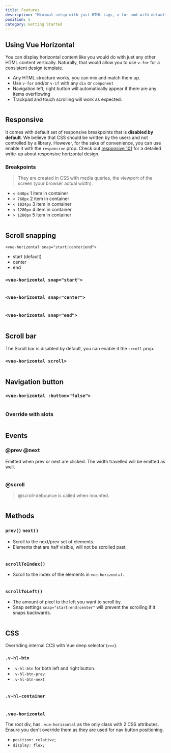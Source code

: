 ```yaml
---
title: Features
description: "Minimal setup with just HTML tags, v-for and with default responsive."
position: 5
category: Getting Started
---
```


## Using Vue Horizontal 

You can display horizontal content like you would do with just any other HTML content vertically.
Naturally, that would allow you to use `v-for` for a consistent design template.

* Any HTML structure works, you can mix and match them up.
* Use `v-for` and/or `v-if` with any `div` or `component`
* Navigation left, right button will automatically appear if there are any items overflowing
* Trackpad and touch scrolling will work as expected. 

```vue[Component.vue] import=features/features-using.vue
```

## Responsive

It comes with default set of responsive breakpoints that is **disabled by default**.
We believe that CSS should be written by the users and not controlled by a library.
However, for the sake of convenience, you can use enable it with the `responsive` prop.
Check out [responsive 101](/recipes-design/responsive) for a detailed write-up about responsive horizontal design.

### Breakpoints

> They are created in CSS with media queries, the viewport of the screen (your browser actual width).

* `< 640px` 1 item in container
* `< 768px` 2 item in container
* `< 1024px` 3 item in container
* `< 1280px` 4 item in container
* `> 1280px` 5 item in container

```vue[Responsive.vue] import=features/features-responsive.vue
```

## Scroll snapping

`<vue-horizontal snap="start|center|end">`

- start (default)
- center
- end

### `<vue-horizontal snap="start">`
```vue[ScrollSnappingStart.vue] import=features/features-scroll-snapping-start.vue
```

### `<vue-horizontal snap="center">`
```vue[ScrollSnappingCenter.vue] import=features/features-scroll-snapping-center.vue
```

### `<vue-horizontal snap="end">`
```vue[ScrollSnappingEnd.vue] import=features/features-scroll-snapping-end.vue
```

## Scroll bar

The Scroll bar is disabled by default, you can enable it the `scroll` prop.

### `<vue-horizontal scroll>`
```vue[Scrollbar.vue] import=features/features-scroll-bar.vue
```

## Navigation button

### `<vue-horizontal :button="false">`
```vue[NavButtonDisable.vue] import=features/features-nav-button-disable.vue
```

### Override with slots

```vue[NavButtonSlot.vue] import=features/features-nav-button-slot.vue
```

## Events

### @prev @next

Emitted when prev or next are clicked. The width travelled will be emitted as well. 

```vue[EventNavigation.vue] import=features/features-event-prev-next.vue
```

### @scroll

> @scroll-debounce is called when mounted.

```vue[EventScroll.vue] import=features/features-event-scroll.vue
```

## Methods

### `prev()` `next()`

* Scroll to the next/prev set of elements.
* Elements that are half visible, will not be scrolled past.

```vue[MethodNavigation.vue] import=features/features-method-prev-next.vue
```

### `scrollToIndex()`

* Scroll to the index of the elements in `vue-horizontal`.

```vue[MethodScrollIndex.vue] import=features/features-method-scroll-index.vue
```

### `scrollToLeft()`

* The amount of pixel to the left you want to scroll by.
* Snap settings `snap="start|end|center"` will prevent the scrolling if it snaps backwards. 

```vue[MethodScrollLeft.vue] import=features/features-method-scroll-left.vue
```

## CSS
 
Overriding internal CCS with Vue deep selector (`>>>`).

### `.v-hl-btn`

* `.v-hl-btn` for both left and right button.
* `.v-hl-btn-prev`
* `.v-hl-btn-next`

```vue[CSSBtn.vue] import=features/features-css-btn.vue
```

### `.v-hl-container`

```vue[CSSContainer.vue] import=features/features-css-container.vue
```

### `.vue-horizontal`

The root div, has `.vue-horizontal` as the only class with 2 CSS attributes.
Ensure you don't override them as they are used for nav button positioning.

* `position: relative;`
* `display: flex;`
